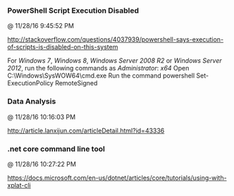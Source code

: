 ﻿

### PowerShell Script Execution Disabled
@ 11/28/16 9:45:52 PM

http://stackoverflow.com/questions/4037939/powershell-says-execution-of-scripts-is-disabled-on-this-system

For *Windows 7*, *Windows 8*, *Windows Server 2008 R2* or *Windows Server
2012*, run the following commands as *Administrator*:
*x64*
Open C:\Windows\SysWOW64\cmd.exe
Run the command powershell Set-ExecutionPolicy RemoteSigned



### Data Analysis
@ 11/28/16 10:16:03 PM

http://article.lanxijun.com/articleDetail.html?id=43336



### .net core command line tool
@ 11/28/16 10:27:22 PM

https://docs.microsoft.com/en-us/dotnet/articles/core/tutorials/using-with-xplat-cli

